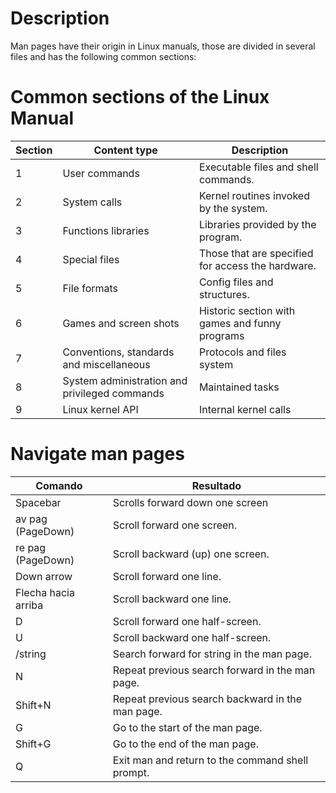 # Description
Man pages have their origin in Linux manuals, those are divided in several files and has the following common sections:

# Common sections of the Linux Manual

| Section | Content type                                  | Description                                       |
| ------- | --------------------------------------------- | ------------------------------------------------- |
| 1       | User commands                                 | Executable files and shell commands.              |
| 2       | System calls                                  | Kernel routines invoked by the system.            |
| 3       | Functions libraries                           | Libraries provided by the program.                |
| 4       | Special files                                 | Those that are specified for access the hardware. |
| 5       | File formats                                  | Config files and structures.                      |
| 6       | Games and screen shots                        | Historic section with games and funny programs    |
| 7       | Conventions, standards and miscellaneous      | Protocols and files system                        |
| 8       | System administration and privileged commands | Maintained tasks                                  |
| 9       | Linux kernel API                              | Internal kernel calls                             |
# Navigate man pages
| Comando             | Resultado                                        |
| ------------------- | ------------------------------------------------ |
| Spacebar            | Scrolls forward down one screen                  |
| av pag (PageDown)   | Scroll forward one screen.                       |
| re pag (PageDown)   | Scroll backward (up) one screen.                 |
| Down arrow          | Scroll forward one line.                         |
| Flecha hacia arriba | Scroll backward one line.                        |
| D                   | Scroll forward one half-screen.                  |
| U                   | Scroll backward one half-screen.                 |
| /string             | Search forward for string in the man page.       |
| N                   | Repeat previous search forward in the man page.  |
| Shift+N             | Repeat previous search backward in the man page. |
| G                   | Go to the start of the man page.                 |
| Shift+G             | Go to the end of the man page.                   |
| Q                   | Exit man and return to the command shell prompt. |